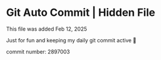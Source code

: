 # Git Auto Commit | Hidden File

This file was added Feb 12, 2025

Just for fun and keeping my daily git commit active 🤪

commit number: 2897003
